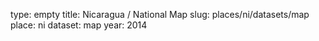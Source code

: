 type: empty
title: Nicaragua / National Map
slug: places/ni/datasets/map
place: ni
dataset: map
year: 2014
